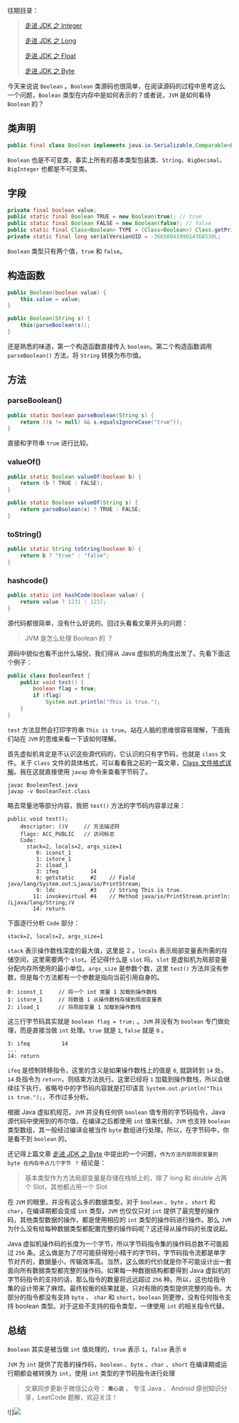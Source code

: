 往期目录：

> [走进 JDK 之 Integer](https://juejin.im/post/5c76ad1ae51d4572c95835d0)
>
> [走进 JDK 之 Long](https://juejin.im/post/5c7d45ef6fb9a049e232bde8)
>
> [走进 JDK 之 Float](https://juejin.im/post/5c7fe55a6fb9a049f23d8814)
>
> [走进 JDK 之 Byte](https://juejin.im/post/5c8c9e836fb9a049c43e927e)

今天来说说 `Boolean` 。`Boolean` 类源码也很简单，在阅读源码的过程中思考这么一个问题，`Boolean` 类型在内存中是如何表示的？或者说，`JVM` 是如何看待 `Boolean` 的？

## 类声明

```java
public final class Boolean implements java.io.Serializable,Comparable<Boolean>
```

`Boolean` 也是不可变类，事实上所有的基本类型包装类、`String`、`BigDecimal`、`BigInteger` 也都是不可变类。

## 字段

```java
private final boolean value;
public static final Boolean TRUE = new Boolean(true); // true
public static final Boolean FALSE = new Boolean(false); // false
public static final Class<Boolean> TYPE = (Class<Boolean>) Class.getPrimitiveClass("boolean");
private static final long serialVersionUID = -3665804199014368530L;
```

`Boolean` 类型只有两个值，`true` 和 `false`。

## 构造函数

```java
public Boolean(boolean value) {
    this.value = value;
}

public Boolean(String s) {
    this(parseBoolean(s));
}
```

还是熟悉的味道，第一个构造函数直接传入 `boolean`。第二个构造函数调用 `parseBoolean()` 方法，将 `String` 转换为布尔值。

## 方法

### parseBoolean()

```java
public static boolean parseBoolean(String s) {
    return ((s != null) && s.equalsIgnoreCase("true"));
}
```

直接和字符串 `true` 进行比较。

### valueOf()

```java
public static Boolean valueOf(boolean b) {
    return (b ? TRUE : FALSE);
}

public static Boolean valueOf(String s) {
    return parseBoolean(s) ? TRUE : FALSE;
}
```

### toString()

```java
public static String toString(boolean b) {
    return b ? "true" : "false";
}
```

### hashcode()

```java
public static int hashCode(boolean value) {
    return value ? 1231 : 1237;
}
```

源代码都很简单，没有什么好说的。回过头看看文章开头的问题：

> JVM 是怎么处理 Boolean 的 ？

源码中貌似也看不出什么端倪，我们得从 Java 虚拟机的角度出发了。先看下面这个例子：

```java
public class BooleanTest {
    public void test() {
        boolean flag = true;
        if (flag)
            System.out.println("This is true.");
    }
}
```

`test` 方法显然会打印字符串 `This is true`。站在人脑的思维很容易理解，下面我们站在 `JVM` 的思维来看一下该如何理解。

首先虚拟机肯定是不认识这些源代码的，它认识的只有字节码，也就是 `class` 文件。关于 `Class` 文件的具体格式，可以看看我之前的一篇文章，[Class 文件格式详解](https://juejin.im/post/5c0932cee51d45090a1da07e)。我在这就直接使用 `javap` 命令来查看字节码了。

```
javac BooleanTest.java
javap -v BooleanTest.class
```

略去常量池等部分内容，我把 `test()` 方法的字节码内容拿过来：

```
public void test();
    descriptor: ()V     // 方法描述符
    flags: ACC_PUBLIC   // 访问标志
    Code:
      stack=2, locals=2, args_size=1
         0: iconst_1
         1: istore_1
         2: iload_1
         3: ifeq          14
         6: getstatic     #2    // Field java/lang/System.out:Ljava/io/PrintStream;
         9: ldc           #3    // String This is true.
        11: invokevirtual #4    // Method java/io/PrintStream.println:(Ljava/lang/String;)V
        14: return
```

下面逐行分析 `Code` 部分：

```
stack=2, locals=2, args_size=1
```

`stack` 表示操作数栈深度的最大值，这里是 2 。`locals` 表示局部变量表所需的存储空间，这里需要两个 `slot`。还记得什么是 `slot` 吗，`slot` 是虚拟机为局部变量分配内存所使用的最小单位。`args_size` 是参数个数，这里 `test()` 方法并没有参数，但是每个方法都有一个参数是指向当前引用自身的。

```
0: iconst_1     // 将一个 int 常量 1 加载到操作数栈
1: istore_1     // 将数值 1 从操作数栈存储到局部变量表
2: iload_1      // 将局部变量 1 加载到操作数栈
```

这三行字节码其实就是 `boolean flag = true;` 。`JVM` 并没有为 `boolean` 专门做处理，而是直接当做 `int` 处理。`true` 就是 `1`, `false` 就是 `0` 。

```
3: ifeq          14
...
14: return
```

`ifeq` 是控制转移指令，这里的含义是如果操作数栈上的值是 `0`, 就跳转到 `14` 处，`14` 处指令为 `return`，则结束方法执行。这里已经将 `1` 加载到操作数栈，所以会继续往下执行，省略号中的字节码内容就是打印语言 `System.out.println("This is true.");`，不作过多分析。

根据 Java 虚拟机规范，`JVM` 并没有任何供 `boolean` 值专用的字节码指令，Java 源代码中使用到的布尔值，在编译之后都使用 `int` 值来代替。`JVM` 也支持 `boolean` 类型数组，其一般经过编译会被当作 `byte` 数组进行处理。所以，在字节码中，你是看不到 `boolean` 的。

还记得上篇文章 [走进 JDK 之 Byte](https://juejin.im/post/5c8c9e836fb9a049c43e927e#heading-7) 中提出的一个问题，`作为方法内部局部变量的 byte 在内存中占几个字节 ？` 结论是：

> 基本类型作为方法局部变量是存储在栈帧上的，除了 long 和 double 占两个 Slot，其他都占用一个 Slot

在 `JVM` 的眼里，并没有这么多的数据类型，对于 `boolean` 、`byte` 、`short` 和 `char`，在编译期都会变成 `int` 类型，`JVM` 也仅仅只对 `int` 提供了最完整的操作码，其他类型数据的操作，都是使用相应的 `int` 类型的操作码进行操作。那么 `JVM` 为什么没有给每种数据类型都配置完整的操作码呢？这还得从操作码的长度说起。

Java 虚拟机操作码的长度为一个字节，所以字节码指令集的操作码总数不可能超过 `256` 条。这么做是为了尽可能获得短小精干的字节码，字节码指令流都是单字节对齐的，数据量小，传输效率高。当然，这么做的代价就是你不可能设计出一套面向所有数据类型都完整的操作码。如果每一种数据结构都要得到 Java 虚拟机的字节码指令的支持的话，那么指令的数量将远远超过 `256` 种。所以，这也给指令集的设计带来了麻烦。最终权衡的结果就是，只对有限的类型提供完整的指令。大部分的指令都没有支持 `byte` 、 `char` 和 `short`，`boolean` 则更惨，没有任何指令支持 boolean 类型。对于这些不支持的指令类型，一律使用 `int` 的相关指令代替。

## 总结

`Boolean` 其实是被当做 `int` 值处理的，`true` 表示 `1`，`false` 表示 `0`

`JVM` 为 `int` 提供了完善的操作码，`boolean` 、`byte` 、`char` 、`short` 在编译期或运行期都会被转换为 `int`，使用 `int` 类型的字节码指令进行处理

> 文章同步更新于微信公众号： **`秉心说`** ， 专注 Java 、 Android 原创知识分享，LeetCode 题解，欢迎关注！

![]![](https://user-gold-cdn.xitu.io/2019/3/30/169cf046d9579e78?w=258&h=258&f=jpeg&s=27711)
